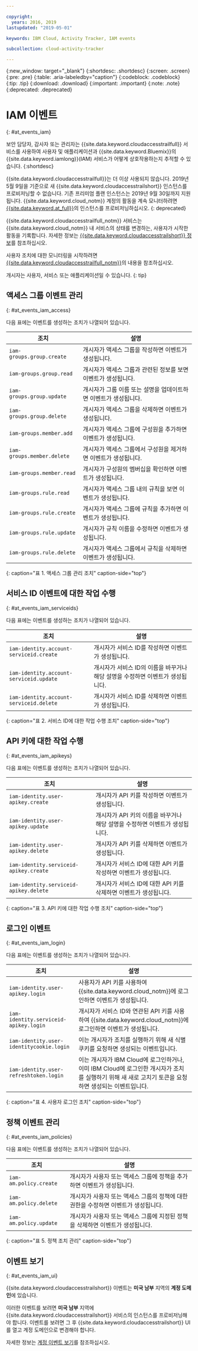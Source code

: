 ```yaml
---

copyright:
  years: 2016, 2019
lastupdated: "2019-05-01"

keywords: IBM Cloud, Activity Tracker, IAM events

subcollection: cloud-activity-tracker

---
```


{:new_window: target="_blank"}
{:shortdesc: .shortdesc}
{:screen: .screen}
{:pre: .pre}
{:table: .aria-labeledby="caption"}
{:codeblock: .codeblock}
{:tip: .tip}
{:download: .download}
{:important: .important}
{:note: .note}
{:deprecated: .deprecated}


# IAM 이벤트
{: #at_events_iam}

보안 담당자, 감사자 또는 관리자는 {{site.data.keyword.cloudaccesstrailfull}} 서비스를 사용하여 사용자 및 애플리케이션과 {{site.data.keyword.Bluemix}}의 {{site.data.keyword.iamlong}}(IAM) 서비스가 어떻게 상호작용하는지 추적할 수 있습니다. 
{:shortdesc}

{{site.data.keyword.cloudaccesstrailfull}}는 더 이상 사용되지 않습니다. 2019년 5월 9일을 기준으로 새 {{site.data.keyword.cloudaccesstrailshort}} 인스턴스를 프로비저닝할 수 없습니다. 기존 프리미엄 플랜 인스턴스는 2019년 9월 30일까지 지원됩니다. {{site.data.keyword.cloud_notm}} 계정의 활동을 계속 모니터하려면 [{{site.data.keyword.at_full}}](/docs/services/Activity-Tracker-with-LogDNA?topic=logdnaat-getting-started#getting-started)의 인스턴스를 프로비저닝하십시오.
{: deprecated}

{{site.data.keyword.cloudaccesstrailfull_notm}} 서비스는 {{site.data.keyword.cloud_notm}} 내 서비스의 상태를 변경하는, 사용자가 시작한 활동을 기록합니다. 자세한 정보는 [{{site.data.keyword.cloudaccesstrailshort}} 정보](/docs/services/cloud-activity-tracker?topic=cloud-activity-tracker-activity_tracker_ov#activity_tracker_ov)를 참조하십시오.

사용자 조치에 대한 모니터링을 시작하려면 [{{site.data.keyword.cloudaccesstrailfull_notm}}](/docs/services/cloud-activity-tracker?topic=cloud-activity-tracker-getting-started)의 내용을 참조하십시오. 

개시자는 사용자, 서비스 또는 애플리케이션일 수 있습니다.
{: tip}

## 액세스 그룹 이벤트 관리
{: #at_events_iam_access}

다음 표에는 이벤트를 생성하는 조치가 나열되어 있습니다.

|조치 |설명 |
|----------|---------|
| `iam-groups.group.create`   | 개시자가 액세스 그룹을 작성하면 이벤트가 생성됩니다. | 
| `iam-groups.group.read`     | 개시자가 액세스 그룹과 관련된 정보를 보면 이벤트가 생성됩니다. |
| `iam-groups.group.update`   | 개시자가 그룹 이름 또는 설명을 업데이트하면 이벤트가 생성됩니다. |
| `iam-groups.group.delete`   | 개시자가 액세스 그룹을 삭제하면 이벤트가 생성됩니다. |
| `iam-groups.member.add`     | 개시자가 액세스 그룹에 구성원을 추가하면 이벤트가 생성됩니다. |
| `iam-groups.member.delete`  | 개시자가 액세스 그룹에서 구성원을 제거하면 이벤트가 생성됩니다. |
| `iam-groups.member.read`    | 개시자가 구성원의 멤버십을 확인하면 이벤트가 생성됩니다. |
| `iam-groups.rule.read`      | 개시자가 액세스 그룹 내의 규칙을 보면 이벤트가 생성됩니다. |
| `iam-groups.rule.create`    | 개시자가 액세스 그룹에 규칙을 추가하면 이벤트가 생성됩니다. |
| `iam-groups.rule.update`    | 개시자가 규칙 이름을 수정하면 이벤트가 생성됩니다. |
| `iam-groups.rule.delete`    | 개시자가 액세스 그룹에서 규칙을 삭제하면 이벤트가 생성됩니다. |
{: caption="표 1. 액세스 그룹 관리 조치" caption-side="top"} 



## 서비스 ID 이벤트에 대한 작업 수행
{: #at_events_iam_serviceids}

다음 표에는 이벤트를 생성하는 조치가 나열되어 있습니다.

|조치 |설명 |
|----------|---------|
| `iam-identity.account-serviceid.create` | 개시자가 서비스 ID를 작성하면 이벤트가 생성됩니다.  | 
| `iam-identity.account-serviceid.update` | 개시자가 서비스 ID의 이름을 바꾸거나 해당 설명을 수정하면 이벤트가 생성됩니다. | 
| `iam-identity.account-serviceid.delete` | 개시자가 서비스 ID를 삭제하면 이벤트가 생성됩니다. | 
{: caption="표 2. 서비스 ID에 대한 작업 수행 조치" caption-side="top"} 


## API 키에 대한 작업 수행
{: #at_events_iam_apikeys}

다음 표에는 이벤트를 생성하는 조치가 나열되어 있습니다.

|조치 |설명 |
|----------|---------|
| `iam-identity.user-apikey.create`      | 개시자가 API 키를 작성하면 이벤트가 생성됩니다. | 
| `iam-identity.user-apikey.update`      | 개시자가 API 키의 이름을 바꾸거나 해당 설명을 수정하면 이벤트가 생성됩니다. |  
| `iam-identity.user-apikey.delete`      | 개시자가 API 키를 삭제하면 이벤트가 생성됩니다. |  
| `iam-identity.serviceid-apikey.create` | 개시자가 서비스 ID에 대한 API 키를 작성하면 이벤트가 생성됩니다. |  
| `iam-identity.serviceid-apikey.delete` | 개시자가 서비스 ID에 대한 API 키를 삭제하면 이벤트가 생성됩니다. |  
{: caption="표 3. API 키에 대한 작업 수행 조치" caption-side="top"} 


## 로그인 이벤트
{: #at_events_iam_login}

다음 표에는 이벤트를 생성하는 조치가 나열되어 있습니다.

|조치 |설명 |
|----------|---------|
| `iam-identity.user-apikey.login`         |사용자가 API 키를 사용하여 {{site.data.keyword.cloud_notm}}에 로그인하면 이벤트가 생성됩니다. |  
| `iam-identity.serviceid-apikey.login`    |개시자가 서비스 ID와 연관된 API 키를 사용하여 {{site.data.keyword.cloud_notm}}에 로그인하면 이벤트가 생성됩니다. |  
| `iam-identity.user-identitycookie.login` | 이는 개시자가 조치를 실행하기 위해 새 식별 쿠키를 요청하면 생성되는 이벤트입니다. |
| `iam-identity.user-refreshtoken.login`   | 이는 개시자가 IBM Cloud에 로그인하거나, 이미 IBM Cloud에 로그인한 개시자가 조치를 실행하기 위해 새 새로 고치기 토큰을 요청하면 생성되는 이벤트입니다. |
{: caption="표 4. 사용자 로그인 조치" caption-side="top"} 


## 정책 이벤트 관리
{: #at_events_iam_policies}

다음 표에는 이벤트를 생성하는 조치가 나열되어 있습니다.

|조치 |설명 |
|----------|---------|
| `iam-am.policy.create` | 개시자가 사용자 또는 액세스 그룹에 정책을 추가하면 이벤트가 생성됩니다. |
| `iam-am.policy.delete` | 개시자가 사용자 또는 액세스 그룹의 정책에 대한 권한을 수정하면 이벤트가 생성됩니다.|
| `iam-am.policy.update` | 개시자가 사용자 또는 액세스 그룹에 지정된 정책을 삭제하면 이벤트가 생성됩니다. |
{: caption="표 5. 정책 조치 관리" caption-side="top"} 


## 이벤트 보기
{: #at_events_iam_ui}

{{site.data.keyword.cloudaccesstrailshort}} 이벤트는 **미국 남부** 지역의 **계정 도메인**에 있습니다.

이러한 이벤트를 보려면 **미국 남부** 지역에 {{site.data.keyword.cloudaccesstrailshort}} 서비스의 인스턴스를 프로비저닝해야 합니다. 이벤트를 보려면 그 후 {{site.data.keyword.cloudaccesstrailshort}} UI를 열고 계정 도메인으로 변경해야 합니다. 

자세한 정보는 [계정 이벤트 보기](/docs/services/cloud-activity-tracker/how-to/manage-events-ui?topic=cloud-activity-tracker-view_acc_events#view_acc_events_account_events)를 참조하십시오.



